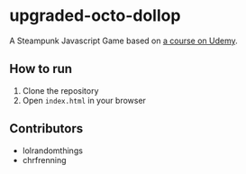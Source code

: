 # upgraded-octo-dollop

A Steampunk Javascript Game based on [a course on Udemy](https://www.udemy.com/course/learn-game-development-with-javascript/).

## How to run

1. Clone the repository
2. Open `index.html` in your browser

## Contributors

* lolrandomthings
* chrfrenning